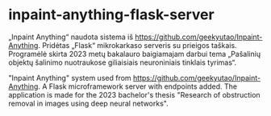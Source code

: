 # inpaint-anything-flask-server

„Inpaint Anything“ naudota sistema iš https://github.com/geekyutao/Inpaint-Anything. Pridėtas „Flask“ mikrokarkaso serveris su prieigos taškais. Programėlė skirta 2023 metų bakalauro baigiamajam darbui tema „Pašalinių objektų šalinimo nuotraukose giliaisiais neuroniniais tinklais tyrimas“.

"Inpaint Anything" system used from https://github.com/geekyutao/Inpaint-Anything. A Flask microframework server with endpoints added. The application is made for the 2023 bachelor's thesis "Research of obstruction removal in images using deep neural networks".
